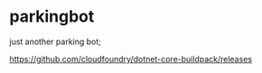 # parkingbot
just another parking bot;

https://github.com/cloudfoundry/dotnet-core-buildpack/releases
